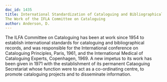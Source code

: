 ```yaml
---
doc_id: 1435
title: International Standardization of Cataloguing and Bibliographical Records:  
The Work of the IFLA Committee on Cataloguing
author: Anderson, D.
---
```


The ILFA Committee on Cataloguing has been at work since 1954 to establish
international standards for cataloguing and bibliographical records, and
was responsible for the International conference on Cataloguing Principles,
Paris, 1961, and the International Medical of Cataloguing Experts, 
Copenhagen, 1969.  A new impetus to its work has been given in 1971
with the establishment of its permanent Cataoguing Secretariat whose 
function were to act as a co-ordinating centre, to promote cataloguing
projects and to disseminate information.